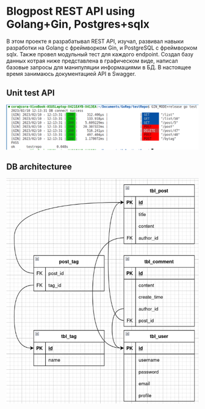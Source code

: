 # Blogpost REST API using Golang+Gin, Postgres+sqlx 
В этом проекте я разрабатывал REST API, изучал, развивал навыки разработки на Golang с фреймворком Gin, и PostgreSQL c фреймворком sqlx. 
Также провел модульный тест для каждого endpoint. 
Создал базу данных котрая ниже представлена в графическом виде, написал базовые запросы для манипуляции информациями в БД. 
В настоящее время занимаюсь документацией API в Swagger.

## Unit test API
![Testing results image](https://github.com/cora23tt/blogpostProject/blob/main/assets/image1.png?raw=true)

## DB architecturee
![Database architecture image](https://github.com/cora23tt/blogpostProject/blob/main/assets/image2.jpg?raw=true)
